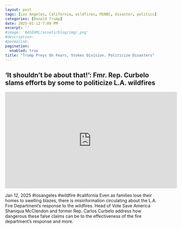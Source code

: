 ```yaml
---
layout: post
tags: [Los Angeles, California, wildfires, MSNBC, disaster, politics]
categories: [Donald Trump]
date: 2025-01-12 7:09 PM
excerpt: ''
#image: 'BASEURL/assets/blog/img/.png'
#description:
#permalink:
pagination: 
  enabled: true
title: "Trump Preys On Fears, Stokes Division. Politicize Disasters"
---
```



## ‘It shouldn’t be about that!’: Fmr. Rep. Curbelo slams efforts by some to politicize L.A. wildfires

<iframe width="560" height="315" src="https://www.youtube.com/embed/Kl2YwiFzBek?si=6sStAukfeI-d6uLH" title="YouTube video player" frameborder="0" allow="accelerometer; autoplay; clipboard-write; encrypted-media; gyroscope; picture-in-picture; web-share" referrerpolicy="strict-origin-when-cross-origin" allowfullscreen></iframe>

Jan 12, 2025  #losangeles #wildfire #california
Even as families lose their homes to swelling blazes, there is misinformation circulating about the L.A. Fire Department’s response to the wildfires. Head of Vote Save America Shaniqua McClendon and former Rep. Carlos Curbelo address how dangerous these false claims can be to the effectiveness of the fire department’s response and more.
